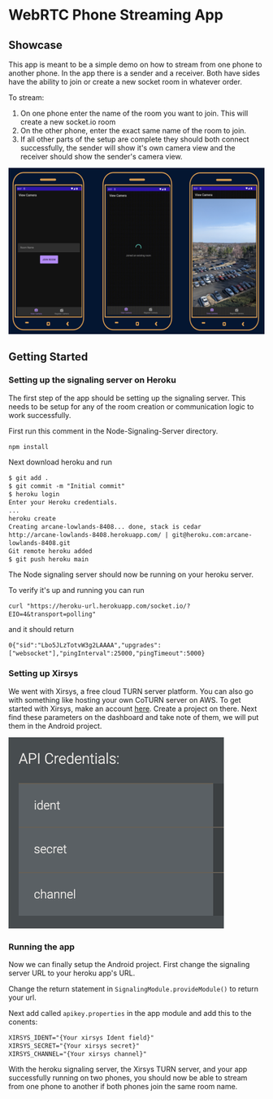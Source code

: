 # WebRTC Phone Streaming App

## Showcase

This app is meant to be a simple demo on how to stream from one phone to another phone. In the app there is a sender and a receiver. Both have sides have the ability to join or create a new socket room in whatever order.

To stream:
1. On one phone enter the name of the room you want to join. This will create a new socket.io room
2. On the other phone, enter the exact same name of the room to join.
3. If all other parts of the setup are complete they should both connect successfully, the sender will show it's own camera view and the receiver should show the sender's camera view.

![App showcase](https://github.com/Corgul/WebRTC-Phone-Streaming/blob/main/images/app_showcase.png?raw=true)

## Getting Started

### Setting up the signaling server on Heroku

The first step of the app should be setting up the signaling server. This needs to be setup for any of the room creation or communication logic to work successfully.

First run this comment in the Node-Signaling-Server directory.
```
npm install
```

Next download heroku and run
```
$ git add .
$ git commit -m "Initial commit"
$ heroku login
Enter your Heroku credentials.
...
heroku create
Creating arcane-lowlands-8408... done, stack is cedar
http://arcane-lowlands-8408.herokuapp.com/ | git@heroku.com:arcane-lowlands-8408.git
Git remote heroku added
$ git push heroku main
```

The Node signaling server should now be running on your heroku server.

To verify it's up and running you can run
```
curl "https://heroku-url.herokuapp.com/socket.io/?EIO=4&transport=polling"
```
and it should return
```
0{"sid":"Lbo5JLzTotvW3g2LAAAA","upgrades":["websocket"],"pingInterval":25000,"pingTimeout":5000}
```

### Setting up Xirsys

We went with Xirsys, a free cloud TURN server platform. You can also go with something like hosting your own CoTURN server on AWS. To get started with Xirsys, make an account [here](https://xirsys.com/). Create a project on there. Next find these parameters on the dashboard and take note of them, we will put them in the Android project.

![Xirsys dashboard](https://github.com/Corgul/WebRTC-Phone-Streaming/blob/main/images/xirsys_dashboard.png?raw=true)

### Running the app

Now we can finally setup the Android project. First change the signaling server URL to your heroku app's URL.

Change the return statement in `SignalingModule.provideModule()` to return your url.

Next add called `apikey.properties` in the app module and add this to the conents:
```
XIRSYS_IDENT="{Your xirsys Ident field}"
XIRSYS_SECRET="{Your xirsys secret}"
XIRSYS_CHANNEL="{Your xirsys channel}"
```

With the heroku signaling server, the Xirsys TURN server, and your app successfully running on two phones, you should now be able to stream from one phone to another if both phones join the same room name.
